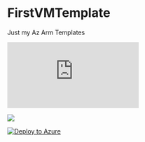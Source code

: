 # FirstVMTemplate
Just my Az Arm Templates

[![Deploy to Azure](https://github.com/steveramos21/AZTemplates/blob/main/WindowsVMTemplates/FirstVMTemplate.json)](https://azuredeploy.net/)

<a href="https://azuredeploy.net/
   repository=https://github.com/steveramos21/AZTemplates/blob/main/WindowsVMTemplates/FirstVMTemplate.json"
   target="_blank">
   <img src="http://azuredeploy.net/deploybutton.png"/>
</a>

[![Deploy to Azure](https://aka.ms/deploytoazurebutton)](https://portal.azure.com/#create/Microsoft.Template/uri/https://github.com/steveramos21/AZTemplates/blob/main/WindowsVMTemplates/FirstVMTemplate.json)

